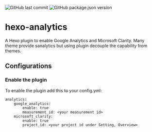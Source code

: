 ![GitHub last commit](https://img.shields.io/github/last-commit/neoalienson/hexo-analytics)
![GitHub package.json version](https://img.shields.io/github/package-json/v/neoalienson/hexo-analytics)
  
# hexo-analytics
A Hexo plugin to enable Google Analytics and Microsoft Clarity. Many theme provide sanalytics but using plugin decouple the capability from themes.

## Configurations

### Enable the plugin

To enable the plugin add this to your config.yml:
```
analytics:
    google_analytics:
        enable: true
        measurement_id: <your measurement id>
    microsoft_clarity:
        enable: true
        project_id: <your project id under Setting, Overview>
```
